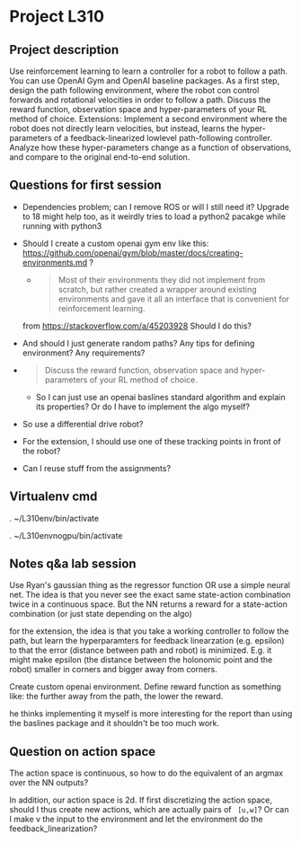 # Project L310
## Project description
Use reinforcement learning to learn a controller for a robot to follow a path. You can use OpenAI Gym and OpenAI baseline packages. As a first step, design the path following environment, where the robot con control forwards and rotational velocities in order to follow a path. Discuss the reward function, observation space and hyper-parameters of your RL
method of choice. Extensions: Implement a second environment where the robot does not directly learn velocities, but instead, learns the hyper-parameters of a feedback-linearized lowlevel path-following controller. Analyze how these hyper-parameters change as a function of observations, and compare to the original end-to-end solution.

## Questions for first session
* Dependencies problem; can I remove ROS or will I still need it? Upgrade to 18 might help too, as it weirdly tries to load a python2 pacakge while running with python3
* Should I create a custom openai gym env like this: https://github.com/openai/gym/blob/master/docs/creating-environments.md ?
    * > Most of their environments they did not implement from scratch, but rather created a wrapper around existing environments and gave it all an interface that is convenient for reinforcement learning.

    from https://stackoverflow.com/a/45203928
    Should I do this?
* And should I just generate random paths? Any tips for defining environment? Any requirements?
* > Discuss the reward function, observation space and hyper-parameters of your RL
method of choice.
    * So I can just use an openai baslines standard algorithm and explain its properties? Or do I have to implement the algo myself?
* So use a differential drive robot?
* For the extension, I should use one of these tracking points in front of the robot? 
* Can I reuse stuff from the assignments?



## Virtualenv cmd
. ~/L310env/bin/activate

. ~/L310envnogpu/bin/activate

## Notes q&a lab session
Use Ryan's gaussian thing as the regressor function OR use a simple neural net. The idea is that you never see the exact same state-action combination twice in a continuous space. But the NN returns a reward for a state-action combination (or just state depending on the algo)

for the extension, the idea is that you take a working controller to follow the path, but learn the hyperparamters for feedback linearzation (e.g. epsilon) to that the error (distance between path and robot) is minimized. E.g. it might make epsilon (the distance between the holonomic point and the robot) smaller in corners and bigger away from corners.

Create custom openai environment. Define reward function as something like: the further away from the path, the lower the reward.

he thinks implementing it myself is more interesting for the report than using the baslines package and it shouldn't be too much work.

## Question on action space
The action space is continuous, so how to do the equivalent of an argmax over the NN outputs?

In addition, our action space is 2d. If first discretizing the action space, should I thus create new actions, which are actually pairs of ` [u,w]`?
Or can I make v the input to the environment and let the environment do the feedback_linearization?
